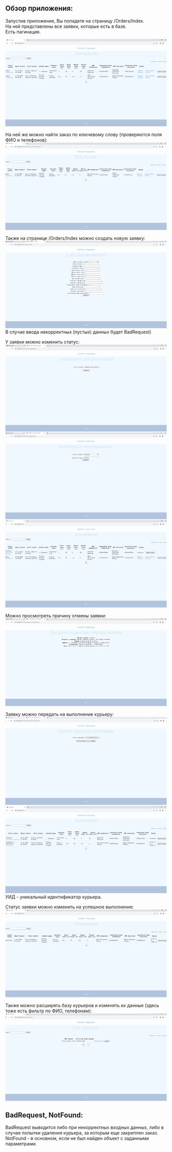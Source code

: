 ## Обзор приложения:  
    
Запустив приложение, Вы попадете на страницу /Orders/Index.  
На ней представлены все заявки, которые есть в базе.  
Есть пагинация.  
    
![alt text](overviewScreens/OrdersIndexAll.PNG "/Orders/Index preview")  
    
На ней же можно найти заказ по ключевому слову (проверяются поля ФИО и телефонов):  
![alt text](overviewScreens/OrdersIndexFiltered.PNG "/Orders/Index with filter preview")  
    
Также на странице /Orders/Index можно создать новую заявку:  
![alt text](overviewScreens/OrderCreate.PNG "/Orders/Create preview")  
В случае ввода некорректных (пустых) данных будет BadRequest)  
    
У заявки можно изменить статус:  
![alt text](overviewScreens/OrderChangeState.PNG "/Orders/ChangeState preview")  
![alt text](overviewScreens/OrderChangeStateCancelled.PNG "/Orders/ChangeState (cancelled state) preview")    
![alt text](overviewScreens/OrdersIndexCancelledOrder.PNG "/Orders/Index cancelled order preview")    
    
Можно просмотреть причину отмены заявки:  
![alt text](overviewScreens/OrderCancelledReason.PNG "/Orders/CancellationReason preview") 
    
Заявку можно передать на выполнение курьеру:  
![alt text](overviewScreens/OrderSetCourier.PNG "/Orders/SetCourier preview")  
![alt text](overviewScreens/OrdersIndexWithCourier.PNG "/Orders/Index order with courier preview")   
УИД - уникальный идентификатор курьера.
	
Статус заявки можно изменить на успешное выполнение:  
![alt text](overviewScreens/OrderStateDone.PNG "/Orders/Index order with done-state preview")   
    
Также можно расширять базу курьеров и изменять их данные (здесь тоже есть фильтр по ФИО, телефонам):  
![alt text](overviewScreens/CouriersIndex.PNG "/Couriers/Index preview")  
    
## BadRequest, NotFound:  
    
BadRequest выводится либо при некорректных входных данных, либо в случае попытки удаления курьера, за которым еще закреплен заказ. NotFound - в основном, если не был найден объект с заданными параметрами.